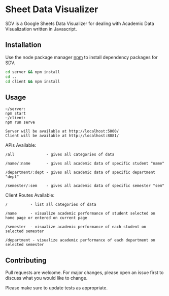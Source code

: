 ﻿# Sheet Data Visualizer 

SDV is a Google Sheets Data Visualizer for dealing with Academic Data Visualization written in Javascript.

## Installation

Use the node package manager [npm](https://nodejs.org/en/download/current/) to install dependency packages for SDV.

```bash
cd server && npm install
cd ..
cd client && npm install
```

## Usage

```node
~/server:
npm start
~/client:
npm run serve
```

```
Server will be available at http://localhost:5000/
Client will be available at http://localhost:8081/
```

APIs Available:

```
/all              - gives all categories of data

/name/:name       - gives all academic data of specific student "name"

/department/:dept - gives all academic data of specific department "dept"

/semester/:sem    - gives all academic data of specific semester "sem"
```

Client Routes Available:

```
/          - list all categories of data

/name      - visualize academic performance of student selected on home page or entered on current page

/semester  - visualize academic performance of each student on selected semester

/department - visualize academic performance of each department on selected semester
```

## Contributing

Pull requests are welcome. For major changes, please open an issue first to discuss what you would like to change.

Please make sure to update tests as appropriate.
